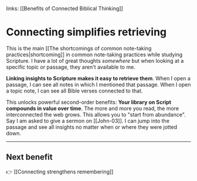 links: [[Benefits of Connected Biblical Thinking]]
# Connecting simplifies retrieving
This is the main [[The shortcomings of common note-taking practices|shortcoming]] in common note-taking practices while studying Scripture. I have a lot of great thoughts *somewhere* but when looking at a specific topic or passage, they aren't available to me.

**Linking insights to Scripture makes it easy to retrieve them**. When I open a passage, I can see all notes in which I mentioned that passage. When I open a topic note, I can see all Bible verses connected to that.

This unlocks powerful second-order benefits: **Your library on Script compounds in value over time**. The more and more you read, the more interconnected the web grows. This allows you to "start from abundance". Say I am asked to give a sermon on [[John-03]]. I can jump into the passage and see all insights no matter when or where they were jotted down.
***
## Next benefit
👉 [[Connecting strengthens remembering]]